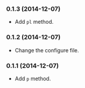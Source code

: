 ### 0.1.3 (2014-12-07)

- Add `pl` method.

### 0.1.2 (2014-12-07)

- Change the configure file.

### 0.1.1 (2014-12-07)

- Add `p` method.
